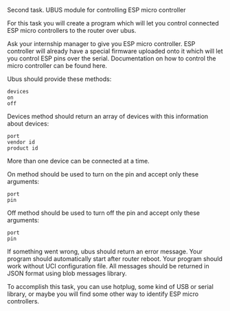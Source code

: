 Second task. UBUS module for controlling ESP micro controller

For this task you will create a program which will let you control connected ESP micro controllers to the router over ubus.

Ask your internship manager to give you ESP micro controller. ESP controller will already have a
special firmware uploaded onto it which will let you control ESP pins over the serial. Documentation on how to control the micro controller can be found here.

Ubus should provide these methods:

    devices
    on
    off

Devices method should return an array of devices with this information about devices:

    port
    vendor id
    product id

More than one device can be connected at a time.

On method should be used to turn on the pin and accept only these arguments:

    port
    pin

Off method should be used to turn off the pin and accept only these arguments:

    port
    pin​​​​​​​

If something went wrong, ubus should return an error message. Your program should automatically start after router reboot. Your program should work without UCI configuration file. All messages should be returned in JSON format using blob messages library.

To accomplish this task, you can use hotplug, some kind of USB or serial library, or maybe you will find some other way to identify ESP micro controllers.